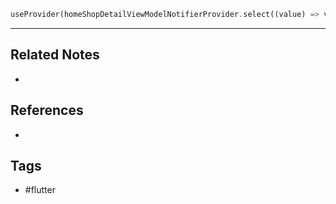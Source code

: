 ```dart
useProvider(homeShopDetailViewModelNotifierProvider.select((value) => value.foodTruckShopResponse.result));
```

---
## Related Notes
- 

## References
- 

## Tags
- #flutter 